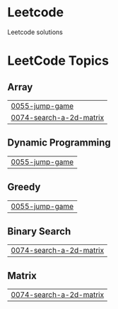 # Leetcode
Leetcode solutions

<!---LeetCode Topics Start-->
# LeetCode Topics
## Array
|  |
| ------- |
| [0055-jump-game](https://github.com/AVI10V/Leetcode/tree/master/0055-jump-game) |
| [0074-search-a-2d-matrix](https://github.com/AVI10V/Leetcode/tree/master/0074-search-a-2d-matrix) |
## Dynamic Programming
|  |
| ------- |
| [0055-jump-game](https://github.com/AVI10V/Leetcode/tree/master/0055-jump-game) |
## Greedy
|  |
| ------- |
| [0055-jump-game](https://github.com/AVI10V/Leetcode/tree/master/0055-jump-game) |
## Binary Search
|  |
| ------- |
| [0074-search-a-2d-matrix](https://github.com/AVI10V/Leetcode/tree/master/0074-search-a-2d-matrix) |
## Matrix
|  |
| ------- |
| [0074-search-a-2d-matrix](https://github.com/AVI10V/Leetcode/tree/master/0074-search-a-2d-matrix) |
<!---LeetCode Topics End-->